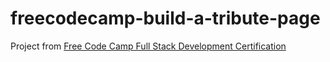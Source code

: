 # freecodecamp-build-a-tribute-page

Project from [Free Code Camp Full Stack Development Certification](https://www.freecodecamp.org/learn/)